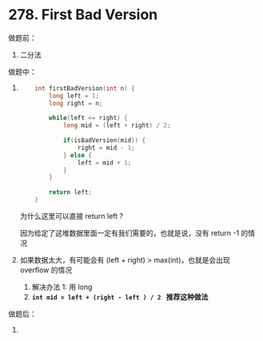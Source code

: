 # 278. First Bad Version

做题前：

1. 二分法




做题中：

1. ``` c++
       int firstBadVersion(int n) {
           long left = 1;
           long right = n;
           
           while(left <= right) {
               long mid = (left + right) / 2;
               
               if(isBadVersion(mid)) {
                   right = mid - 1;
               } else {
                   left = mid + 1;
               }
           }
           
           return left;
       }
   ```

   为什么这里可以直接 return left ?

   因为给定了这堆数据里面一定有我们需要的，也就是说，没有 return -1 的情况

2.  如果数据太大，有可能会有 (left + right) > max(int)，也就是会出现 overflow 的情况

    1.  解决办法 1: 用 long
    2.  **```int mid = left + (right - left ) / 2 ```   推荐这种做法**

做题后：

1. 

